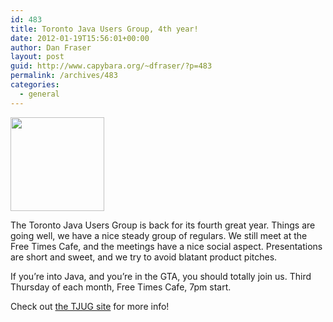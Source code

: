 ```yaml
---
id: 483
title: Toronto Java Users Group, 4th year!
date: 2012-01-19T15:56:01+00:00
author: Dan Fraser
layout: post
guid: http://www.capybara.org/~dfraser/?p=483
permalink: /archives/483
categories:
  - general
---
```

[<img src="http://www.capybara.org/~dfraser/wp-content/uploads/2012/01/20071210-FT-150x150.jpg" alt="" title="20071210-FT" width="150" height="150" class="alignnone size-thumbnail wp-image-484" />](http://www.capybara.org/~dfraser/wp-content/uploads/2012/01/20071210-FT.jpeg)
  
The Toronto Java Users Group is back for its fourth great year. Things are going well, we have a nice steady group of regulars. We still meet at the Free Times Cafe, and the meetings have a nice social aspect. Presentations are short and sweet, and we try to avoid blatant product pitches.

If you&#8217;re into Java, and you&#8217;re in the GTA, you should totally join us. Third Thursday of each month, Free Times Cafe, 7pm start.

Check out <a href="http://tjug.ca" title="the TJUG site" target="_blank">the TJUG site</a> for more info!